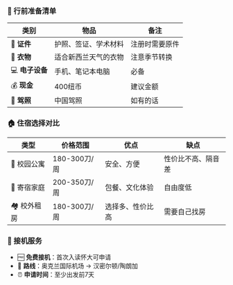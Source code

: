 
### 🎒 行前准备清单

| 类别 | 物品 | 备注 |
|------|------|------|
| 📄 **证件** | 护照、签证、学术材料 | 注册时需要原件 |
| 👕 **衣物** | 适合新西兰天气的衣物 | 注意季节转换 |
| 💻 **电子设备** | 手机、笔记本电脑 | 必备 |
| 💰 **现金** | 400纽币 | 建议金额 |
| 🚗 **驾照** | 中国驾照 | 如有的话 |


### 🏠 住宿选择对比

| 类型 | 价格范围 | 优点 | 缺点 |
|------|----------|------|------|
| 🏫 校园公寓 | 180-300刀/周 | 安全、方便 | 性价比不高、隔音差 |
| 🏡 寄宿家庭 | 200-350刀/周 | 包餐、文化体验 | 自由度低 |
| 🏘️ 校外租房 | 180-300刀/周 | 选择多、性价比高 | 需要自己找房 |

### 🚗 接机服务
- 🆓 **免费接机**：首次入读怀大可申请
- 📍 **路线**：奥克兰国际机场 → 汉密尔顿/陶朗加
- ⏰ **申请时间**：至少出发前7天